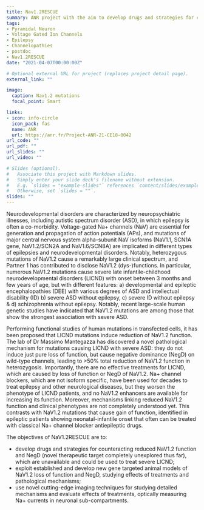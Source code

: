 ```yaml
---
title: Nav1.2RESCUE
summary: ANR project with the aim to develop drugs and strategies for counteracting reduced Nav1.2 function and negative dominance due to loss-of-function mutations in the Nav1.2 channel
tags:
- Pyramidal Neuron
- Voltage Gated Ion Channels
- Epilepsy
- Channelopathies
- postdoc
- Nav1.2RESCUE
date: "2021-04-07T00:00:00Z"

# Optional external URL for project (replaces project detail page).
external_link: ""

image:
  caption: Nav1.2 mutations
  focal_point: Smart

links:
- icon: info-circle
  icon_pack: fas
  name: ANR
  url: https://anr.fr/Project-ANR-21-CE18-0042
url_code: ""
url_pdf: ""
url_slides: ""
url_video: ""

# Slides (optional).
#   Associate this project with Markdown slides.
#   Simply enter your slide deck's filename without extension.
#   E.g. `slides = "example-slides"` references `content/slides/example-slides.md`.
#   Otherwise, set `slides = ""`.
slides: ""
---
```

Neurodevelopmental disorders are characterized by neuropsychiatric illnesses, including autistic spectrum disorder (ASD), in which epilepsy is often a co-morbidity. Voltage-gated Na+ channels (NaV) are essential for generation and propagation of action potentials (APs), and mutations of major central nervous system alpha-subunit NaV isoforms (NaV1.1, SCN1A gene, NaV1.2/SCN2A and NaV1.6/SCN8A) are implicated in different types of epilepsies and neurodevelopmental disorders. Notably, heterozygous mutations of NaV1.2 cause a remarkably large clinical spectrum, and Partner 1 has contributed to disclose NaV1.2 (dys-)functions. In particular, numerous NaV1.2 mutations cause severe late infantile-childhood neurodevelopmental disorders (LICND) with onset between 3 months and few years of age, but with different features: a) developmental and epileptic encephalopathies (DEE) with various degrees of ASD and intellectual disability (ID) b) severe ASD without epilepsy, c) severe ID without epilepsy & d) schizophrenia without epilepsy. Notably, recent large-scale human genetic studies have indicated that NaV1.2 mutations are among those that show the strongest association with severe ASD.

Performing functional studies of human mutations in transfected cells, it has been proposed that LICND mutations induce reduction of NaV1.2 function. The lab of Dr Massimo Mantegazza has discovered a novel pathological mechanism for mutations causing LICND with severe ASD: they do not induce just pure loss of function, but cause negative dominance (NegD) on wild-type channels, leading to >50% total reduction of NaV1.2 function in heterozygosis. Importantly, there are no effective treatments for LICND, which are caused by loss of function or NegD of NaV1.2. Na+ channel blockers, which are not isoform specific, have been used for decades to treat epilepsy and other neurological diseases, but they worsen the phenotype of LICND patients, and no NaV1.2 enhancers are available for increasing its function. Moreover, mechanisms linking reduced NaV1.2 function and clinical phenotypes are not completely understood yet. This contrasts with NaV1.2 mutations that cause gain of function, identified in epileptic patients showing neonatal-infantile onset that often can be treated with classical Na+ channel blocker antiepileptic drugs.

The objectives of NaV1.2RESCUE are to:
- develop drugs and strategies for counteracting reduced NaV1.2 function and NegD (novel therapeutic target completely unexplored thus far), which are unavailable and could be used to treat severe LICND;
- exploit established and develop new gene targeted animal models of NaV1.2 loss of function and NegD, studying effects of treatments and pathological mechanisms;
- use novel cutting-edge imaging techniques for studying detailed mechanisms and evaluate effects of treatments, optically measuring Na+ currents in neuronal sub-compartments.